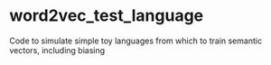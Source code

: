 # word2vec_test_language
Code to simulate simple toy languages from which to train semantic vectors, including biasing
